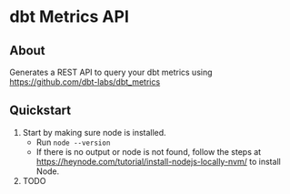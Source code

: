 # dbt Metrics API

## About
Generates a REST API to query your dbt metrics using https://github.com/dbt-labs/dbt_metrics

## Quickstart
1. Start by making sure node is installed.
    - Run `node --version`
    - If there is no output or node is not found, follow the steps at https://heynode.com/tutorial/install-nodejs-locally-nvm/ to install Node.
2. TODO 